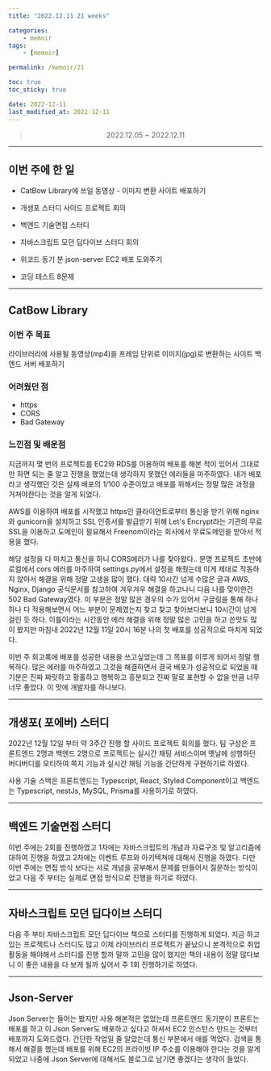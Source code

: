 ```yaml
---
title: "2022.12.11 21 weeks"

categories:
    - memoir
tags:
    - [memoir]

permalink: /memoir/21

toc: true
toc_sticky: true

date: 2022-12-11
last_modified_at: 2022-12-11
---
```


> <center> 2022.12.05 ~ 2022.12.11 </center>

---




## 이번 주에 한 일

- CatBow Library에 쓰일 동영상 - 이미지 변환 사이트 배포하기

- 개생포 스터디 사이드 프로젝트 회의

- 백엔드 기술면접 스터디

- 자바스크립트 모던 딥다이브 스터디 회의

- 위코드 동기 분 json-server EC2 배포 도와주기

- 코딩 테스트 8문제

---

## CatBow Library

### 이번 주 목표 
 라이브러리에 사용될 동영상(mp4)을 프레임 단위로 이미지(jpg)로 변환하는 사이트 백엔드 서버 배포하기

### 어려웠던 점 

- https
- CORS
- Bad Gateway

### 느낀점 및 배운점 

지금까지 몇 번의 프로젝트를 EC2와 RDS를 이용하여 배포를 해본 적이 있어서 그대로만 하면 되는 줄 알고 진행을 했었는데 생각하지 못했던 에러들을 마주하였다. 내가 배포라고 생각했던 것은 실제 배포의 1/100 수준이었고 배포를 위해서는 정말 많은 과정을 거쳐야한다는 것을 알게 되었다.

AWS를 이용하여 배포를 시작했고 https인 클라이언트로부터 통신을 받기 위해 nginx와 gunicorn을 설치하고 SSL 인증서를 발급받기 위해 Let's Encrypt라는 기관의 무료 SSL을 이용하고 도메인이 필요해서 Freenom이라는 회사에서 무료도메인을 받아서 적용을 했다.

해당 설정을 다 마치고 통신을 하니 CORS에러가 나를 찾아왔다.. 분명 프로젝트 초반에 로컬에서 cors 에러를 마주하여 settings.py에서 설정을 해줬는데 이게 제대로 작동하지 않아서 해결을 위해 정말 고생을 많이 했다. 대략 10시간 넘게 수많은 글과 AWS, Nginx, Django 공식문서를 참고하여 겨우겨우 해결을 하고나니 다음 나를 맞이한건 502 Bad Gateway였다. 이 부분은 정말 많은 경우의 수가 있어서 구글링을 통해 하나 하나 다 적용해보면서 어느 부분이 문제였는지 찾고 찾고 찾아보다보니 10시간이 넘게 걸린 듯 하다. 이틀이라는 시간동안 에러 해결을 위해 정말 많은 고민을 하고 쓴맛도 많이 봤지만 마침내 2022년 12월 11일 20시 16분 나의 첫 배포를 성공적으로 마치게 되었다.

이번 주 회고록에 배포를 성공한 내용을 쓰고싶었는데 그 목표를 이루게 되어서 정말 행복하다. 많은 에러를 마주하였고 그것을 해결하면서 결국 배포가 성공적으로 되었을 때 기분은 진짜 짜릿하고 황홀하고 행복하고 흥분되고 진짜 말로 표현할 수 없을 만큼 너무너무 좋았다. 이 맛에 개발자를 하나보다. 

---

## 개생포( 포에버) 스터디

2022년 12월 12일 부터 약 3주간 진행 할 사이드 프로젝트 회의를 했다. 팀 구성은 프론트엔드 2명과 백엔드 2명으로 프로젝트는 실시간 채팅 서비스이며 옛날에 성행하던 버디버디를 모티하여 쪽지 기능과 실시간 채팅 기능을 간단하게 구현하기로 하였다. 

사용 기술 스택은 프론트엔드는 Typescript, React, Styled Component이고 백엔드는 Typescript, nestJs, MySQL, Prisma를 사용하기로 하였다. 

---

## 백엔드 기술면접 스터디

이번 주에는 2회를 진행하였고 1차에는 자바스크립트의 개념과 자료구조 및 알고리즘에 대하여 진행을 하였고 2차에는 이벤트 루프와 아키텍쳐에 대해서 진행을 하였다. 다만 이번 주에는 면접 방식 보다는 서로 개념을 공부해서 문제를 만들어서 질문하는 방식이었고 다음 주 부터는 실제로 면접 방식으로 진행을 하기로 하였다.

---

## 자바스크립트 모던 딥다이브 스터디

다음 주 부터 자바스크립트 모던 딥다이브 책으로 스터디를 진행하게 되었다. 지금 하고 있는 프로젝트나 스터디도 많고 이제 라이브러리 프로젝트가 끝났으니 본격적으로 취업활동을 해야해서 스터디를 진행 할까 말까 고민을 많이 했지만 책의 내용이 정말 많다보니 이 좋은 내용을 다 보게 될까 싶어서 주 1회 진행하기로 하였다. 

---

## Json-Server

Json Server는 들어는 봤지만 사용 해본적은 없었는데 프론트엔드 동기분이 프론트는 배포를 하고 이 Json Server도 배포하고 싶다고 하셔서 EC2 인스턴스 만드는 것부터 배포까지 도와드렸다. 간단한 작업일 줄 알았는데 통신 부분에서 애를 먹었다. 검색을 통해서 해결을 했는데 배포를 위해 EC2의 프라이빗 IP 주소를 이용해야 한다는 것을 알게 되었고 나중에 Json Server에 대해서도 블로그로 남기면 좋겠다는 생각이 들었다.